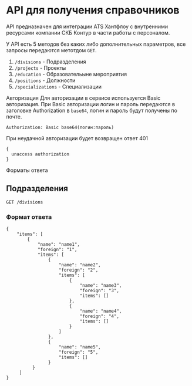 # API для получения справочников
API предназначен для интеграции ATS Хантфлоу с внутренними ресурсами компании СКБ Контур в части работы с персоналом.

У API есть 5 методов без каких либо дополнительных параметров, все запросы передаются метотдом `GET`.

1. `/divisions` - Подразделения
2. `/projects` - Проекты
3. `/education` - Образовательыне мероприятия
4. `/positions` - Должности
5. `/specializations` - Специализации


Авторизация
Для авторизации в сервисе используется Basic авторизация.
При Basic авторизации логин и пароль передаются в заголовке Authorization в `base64`, логин и пароль будут получены по почте.

`Authorization: Basic base64(логин:пароль)`

При неудачной авторизации будет возвращен ответ 401

```
{
  unaccess authorization
}
```

Форматы ответа


## Подразделения
`GET /divisions`

### Формат ответа
```
{
    "items": [
        {
            "name": "name1",
            "foreign": "1",
            "items": [
                {
                    "name": "name2",
                    "foreign": "2",
                    "items": [
                        {
                            "name": "name3",
                            "foreign": "3",
                            "items": []
                        },
                        {
                            "name": "name4",
                            "foreign": "4",
                            "items": []
                        }                        
                    ]
                },
                {
                    "name": "name5",
                    "foreign": "5",
                    "items": []
                }         
          }
     ]         
}
               
```
